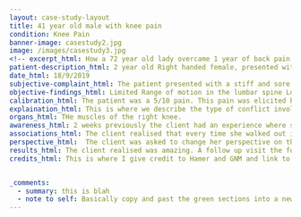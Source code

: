 ```yaml
---
layout: case-study-layout
title: 41 year old male with knee pain
condition: Knee Pain
banner-image: casestudy2.jpg
image: /images/casestudy3.jpg
<!-- excerpt_html: How a 72 year old lady overcame 1 year of back pain with GNM. -->
patient-description_html: 2 year old Right handed female, presented with shoulder pain 1 year in duration.Lorem ipsum dolor sit amet, consectetur adipisicing elit, sed do eiusmod tempor incididunt ut labore et dolore magna aliqua.
date_html: 18/9/2019
subjective-complaint_html: The patient presented with a stiff and sore low back. 1 year in duration. She described the following.
objective-findings_html: Limited Range of motion in the lumbar spine Lorem ipsum dolor sit amet, consectetur adipisicing elit.
calibration_html: The patient was a 5/10 pain. This pain was elicited by flexing forward from the hip.
explaination_html: This is where we describe the type of conflict involved with this particular condition; including what muscles it is acting on etc. Multiple areas in here. a link to the learning GNM site. Lorem ipsum dolor sit amet, consectetur adipisicing elit, sed do eiusmod tempor incididunt ut labore et dolore magna aliqua. Ut enim ad minim veniam, quis nostrud exercitation ullamco laboris nisi ut aliquip ex ea commodo consequat. Duis aute irure dolor in reprehenderit in voluptate velit esse cillum dolore eu fugiat nulla pariatur. Excepteur sint occaecat cupidatat non proident, sunt in culpa qui officia deserunt mollit anim id est laborum.
organs_html: THe muscles of the right knee.
awareness_html: 2 weeks previously the client had an experience where she watched her granddaughter fall off the swing (her DHS) she immediately felt bad and felt like it was her fault.
associations_html: The client realised that every time she walked out into the garden where the swing set is her pain returned. She was asked to make the connection between her symptoms and the trigger.
perspective_html:  The client was asked to change her perspective on the whole situation. Lorem ipsum dolor sit amet.  
results_html: The client realised was amazing. A follow up visit the following week showed how she no longer was having any issues.
credits_html: This is where I give credit to Hamer and GNM and link to the website.


_comments:
  - summary: this is blah
  - note to self: Basically copy and past the green sections into a new .md file for each new case study and fill in the blanks.
---
```

